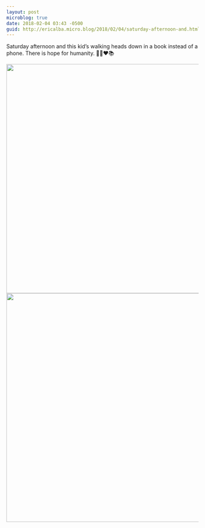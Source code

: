 ```yaml
---
layout: post
microblog: true
date: 2018-02-04 03:43 -0500
guid: http://ericalba.micro.blog/2018/02/04/saturday-afternoon-and.html
---
```

Saturday afternoon and this kid’s walking heads down in a book instead of a phone. There is hope for humanity. 🤙📖❤️📚

<img src="http://micro.ericalba.com/uploads/2018/cf0b8151a9.jpg" width="600" height="600" /><img src="http://micro.ericalba.com/uploads/2018/cb13a93b23.jpg" width="600" height="599" />
